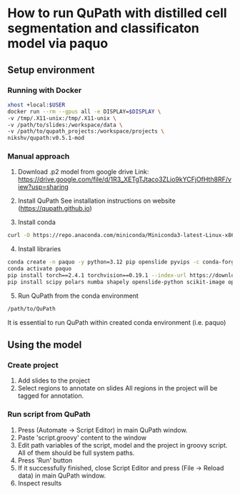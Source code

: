 # How to run QuPath with distilled cell segmentation and classificaton model via paquo

## Setup environment

### Running with Docker
```bash
xhost +local:$USER
docker run --rm --gpus all -e DISPLAY=$DISPLAY \
-v /tmp/.X11-unix:/tmp/.X11-unix \
-v /path/to/slides:/workspace/data \
-v /path/to/qupath_projects:/workspace/projects \
nikshv/qupath:v0.5.1-mod
```
### Manual approach

1. Download .p2 model from google drive
Link: https://drive.google.com/file/d/1R3_XETgTJtaco3ZLio9kYCFjOfHth8RF/view?usp=sharing

2. Install QuPath
See installation instructions on website (https://qupath.github.io)

3. Install conda
```bash
curl -O https://repo.anaconda.com/miniconda/Miniconda3-latest-Linux-x86_64.sh && bash Miniconda3-latest-Linux-x86_64.sh && rm Miniconda3-latest-Linux-x86_64.sh
```

4. Install libraries
```bash
conda create -n paquo -y python=3.12 pip openslide pyvips -c conda-forge
conda activate paquo
pip install torch==2.4.1 torchvision==0.19.1 --index-url https://download.pytorch.org/whl/cu124
pip install scipy polars numba shapely openslide-python scikit-image opencv-python paquo
```

5. Run QuPath from the conda environment
```bash
/path/to/QuPath
```
It is essential to run QuPath within created conda environment (i.e. paquo)


## Using the model

### Create project
1. Add slides to the project
2. Select regions to annotate on slides
All regions in the project will be tagged for annotation.

### Run script from QuPath
1. Press (Automate -> Script Editor) in main QuPath window.
2. Paste 'script.groovy' content to the window
3. Edit path variables of the script, model and the project in groovy script. All of them should be full system paths.
4. Press 'Run' button
5. If it successfully finished, close Script Editor and press (File -> Reload data) in main QuPath window.
6. Inspect results
